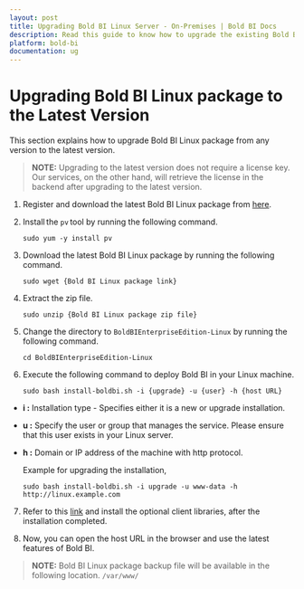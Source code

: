 ```yaml
---
layout: post
title: Upgrading Bold BI Linux Server - On-Premises | Bold BI Docs
description: Read this guide to know how to upgrade the existing Bold BI Linux package in your machine to latest version.
platform: bold-bi
documentation: ug
---
```


# Upgrading Bold BI Linux package to the Latest Version

This section explains how to upgrade Bold BI Linux package from any version to the latest version.

> **NOTE:** Upgrading to the latest version does not require a license key. Our services, on the other hand, will retrieve the license in the backend after upgrading to the latest version. 

1. Register and download the latest Bold BI Linux package from [here](/embedded-bi/setup/overview/#registration-and-download).

2. Install the `pv` tool by running the following command.

    ~~~shell
    sudo yum -y install pv
    ~~~ 

3. Download the latest Bold BI Linux package by running the following command.

    ~~~shell
    sudo wget {Bold BI Linux package link}
    ~~~

4. Extract the zip file.

    ~~~shell
    sudo unzip {Bold BI Linux package zip file}
    ~~~ 

5. Change the directory to `BoldBIEnterpriseEdition-Linux` by running the following command. 

    ~~~shell
    cd BoldBIEnterpriseEdition-Linux
    ~~~ 
 
6. Execute the following command to deploy Bold BI in your Linux machine. 
 
    ~~~shell
    sudo bash install-boldbi.sh -i {upgrade} -u {user} -h {host URL}
    ~~~
 

* **i :** Installation type - Specifies either it is a new or upgrade installation. 

* **u :** Specify the user or group that manages the service. Please ensure that this user exists in your Linux server. 

* **h :** Domain or IP address of the machine with http protocol.  

    Example for upgrading the installation,

    ~~~shell
    sudo bash install-boldbi.sh -i upgrade -u www-data -h http://linux.example.com
    ~~~ 

7. Refer to this [link](/embedded-bi/setup/deploying-in-linux/install-optional-libraries/) and install the optional client libraries, after the installation completed.

8. Now, you can open the host URL in the browser and use the latest features of Bold BI.

>**NOTE:** Bold BI Linux package backup file will be available in the following location.
`/var/www/`